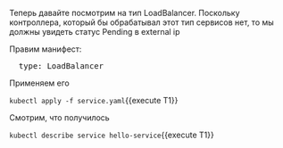 Теперь давайте посмотрим на тип LoadBalancer. Поскольку контроллера, который бы обрабатывал этот тип сервисов нет, то мы должны увидеть статус Pending в external ip

Правим манифест: 

<pre class="file" data-filename="./service.yaml" data-target="insert" data-marker="  type: NodePort">
  type: LoadBalancer</pre>

Применяем его 

`kubectl apply -f service.yaml`{{execute T1}}

Смотрим, что получилось 

`kubectl describe service hello-service`{{execute T1}}

